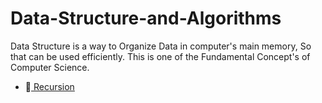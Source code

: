 # Data-Structure-and-Algorithms
Data Structure is a way to Organize Data in computer's main memory, So that can be used efficiently. This is one of the Fundamental Concept's of Computer Science.
* :blue_book:[ Recursion ](https://github.com/devarshitrivedi01/Data-Structure-and-Algorithms/tree/main/Recursion)
